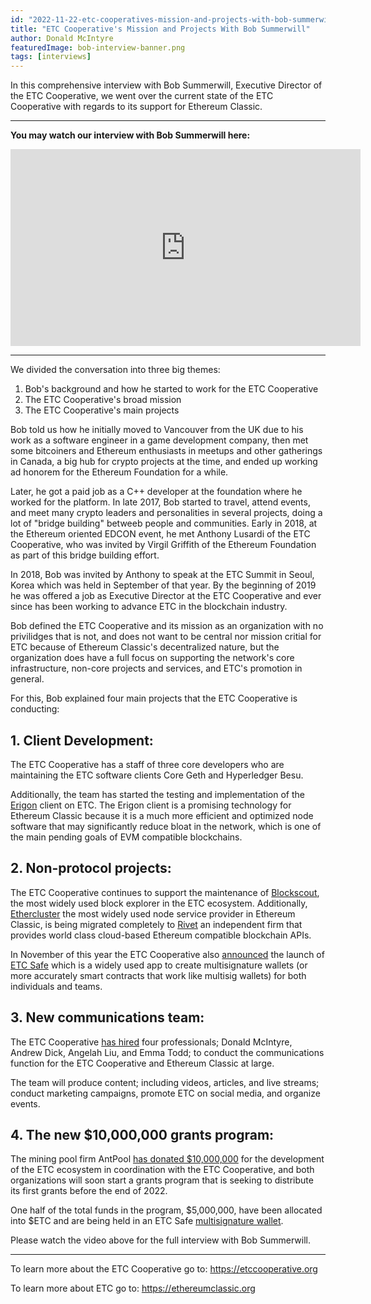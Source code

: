 ```yaml
---
id: "2022-11-22-etc-cooperatives-mission-and-projects-with-bob-summerwill-cn"
title: "ETC Cooperative's Mission and Projects With Bob Summerwill"
author: Donald McIntyre
featuredImage: bob-interview-banner.png
tags: [interviews]
---
```


In this comprehensive interview with Bob Summerwill, Executive Director of the ETC Cooperative, we went over the current state of the ETC Cooperative with regards to its support for Ethereum Classic.

---
**You may watch our interview with Bob Summerwill here:**

<iframe width="560" height="315" src="https://www.youtube.com/embed/cbZ6mZKduD4" title="YouTube video player" frameborder="0" allow="accelerometer; autoplay; clipboard-write; encrypted-media; gyroscope; picture-in-picture" allowfullscreen></iframe>

---

We divided the conversation into three big themes:

1. Bob's background and how he started to work for the ETC Cooperative 
2. The ETC Cooperative's broad mission  
3. The ETC Cooperative's main projects

Bob told us how he initially moved to Vancouver from the UK due to his work as a software engineer in a game development company, then met some bitcoiners and Ethereum enthusiasts in meetups and other gatherings in Canada, a big hub for crypto projects at the time, and ended up working ad honorem for the Ethereum Foundation for a while.

Later, he got a paid job as a C++ developer at the foundation where he worked for the platform. In late 2017, Bob started to travel, attend events, and meet many crypto leaders and personalities in several projects, doing a lot of "bridge building" betweeb people and communities. Early in 2018, at the Ethereum oriented EDCON event, he met Anthony Lusardi of the ETC Cooperative, who was invited by Virgil Griffith of the Ethereum Foundation as part of this bridge building effort.

In 2018, Bob was invited by Anthony to speak at the ETC Summit in Seoul, Korea which was held in September of that year. By the beginning of 2019 he was offered a job as Executive Director at the ETC Cooperative and ever since has been working to advance ETC in the blockchain industry.

Bob defined the ETC Cooperative and its mission as an organization with no privilidges that is not, and does not want to be central nor mission critial for ETC because of Ethereum Classic's decentralized nature, but the organization does have a full focus on supporting the network's core infrastructure, non-core projects and services, and ETC's promotion in general.

For this, Bob explained four main projects that the ETC Cooperative is conducting: 

## 1. Client Development:

The ETC Cooperative has a staff of three core developers who are maintaining the ETC software clients Core Geth and Hyperledger Besu.

Additionally, the team has started the testing and implementation of the [Erigon](https://github.com/ledgerwatch/erigon) client on ETC. The Erigon client is a promising technology for Ethereum Classic because it is a much more efficient and optimized node software that may significantly reduce bloat in the network, which is one of the main pending goals of EVM compatible blockchains.

## 2. Non-protocol projects: 

The ETC Cooperative continues to support the maintenance of [Blockscout](https://blockscout.com/etc/mainnet/), the most widely used block explorer in the ETC ecosystem. Additionally, [Ethercluster](https://ethercluster.com/) the most widely used node service provider in Ethereum Classic, is being migrated completely to [Rivet](https://rivet.cloud/) an independent firm that provides world class cloud-based Ethereum compatible blockchain APIs.

In November of this year the ETC Cooperative also [announced](https://etccooperative.org/posts/2022-11-09-ethereum-classic-safe-multisig-wallet-review-en) the launch of [ETC Safe](https://multisig.etccooperative.org/app/welcome) which is a widely used app to create multisignature wallets (or more accurately smart contracts that work like multisig wallets) for both individuals and teams.

## 3. New communications team:

The ETC Cooperative [has hired](https://etccooperative.org/posts/2022-11-15-announcing-the-new-etc-cooperative-communications-team-en) four professionals; Donald McIntyre, Andrew Dick, Angelah Liu, and Emma Todd; to conduct the communications function for the ETC Cooperative and Ethereum Classic at large.

The team will produce content; including videos, articles, and live streams; conduct marketing campaigns, promote ETC on social media, and organize events.

## 4. The new $10,000,000 grants program:

The mining pool firm AntPool [has donated $10,000,000](https://www.coindesk.com/business/2022/07/26/antpool-supports-ethereum-classic-ecosystem-with-10m-investment/) for the development of the ETC ecosystem in coordination with the ETC Cooperative, and both organizations will soon start a grants program that is seeking to distribute its first grants before the end of 2022.

One half of the total funds in the program, $5,000,000, have been allocated into $ETC and are being held in an ETC Safe [multisignature wallet](https://blockscout.com/etc/mainnet/address/0x3db3D728B8783656b83c3cB8eDc1481eC3c62f82).

Please watch the video above for the full interview with Bob Summerwill.

--- 

To learn more about the ETC Cooperative go to: https://etccooperative.org  

To learn more about ETC go to: https://ethereumclassic.org
